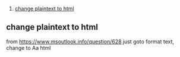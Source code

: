 <!-- TOC insertAnchor:true orderedList:true -->

1. [change plaintext to html](#change-plaintext-to-html)

<!-- /TOC -->

<a id="markdown-change-plaintext-to-html" name="change-plaintext-to-html"></a>
## change plaintext to html
from https://www.msoutlook.info/question/628
just goto format text, change to Aa html


